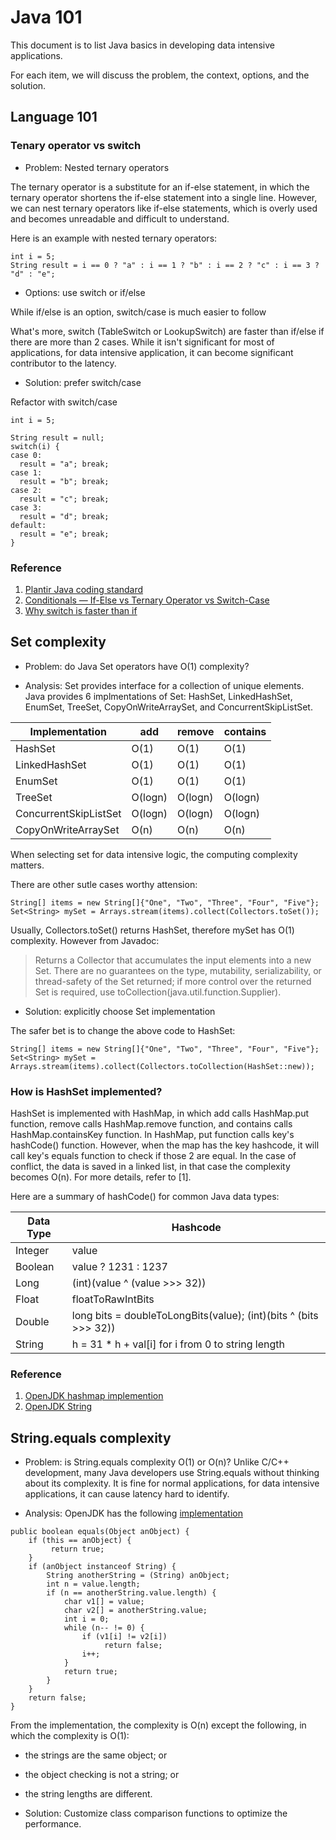 # Java 101

This document is to list Java basics in developing data intensive applications.

For each item, we will discuss the problem, the context, options, and the solution.

## Language 101

### Tenary operator vs switch
- Problem: Nested ternary operators

The ternary operator is a substitute for an if-else statement, in which the ternary operator shortens the if-else statement into a single line. 
However, we can nest ternary operators like if-else statements, which is overly used and becomes unreadable and difficult to understand.

Here is an example with nested ternary operators:
```
int i = 5;
String result = i == 0 ? "a" : i == 1 ? "b" : i == 2 ? "c" : i == 3 ? "d" : "e";
```

- Options: use switch or if/else

While if/else is an option, switch/case is much easier to follow

What's more, switch (TableSwitch or LookupSwitch) are faster than if/else if there are more than 2 cases. While it isn't significant for most of applications, for data intensive application, it can become significant contributor to the latency. 

- Solution: prefer switch/case

Refactor with switch/case
```
int i = 5;

String result = null;
switch(i) {
case 0:
  result = "a"; break;
case 1:
  result = "b"; break;
case 2:
  result = "c"; break;
case 3:
  result = "d"; break;
default:
  result = "e"; break;
}
```

### Reference

1. [Plantir Java coding standard](https://github.com/palantir/gradle-baseline/blob/develop/docs/best-practices/java-coding-guidelines/readme.md#use-ternary-operators-sparingly)
2. [Conditionals — If-Else vs Ternary Operator vs Switch-Case](https://medium.com/swlh/conditionals-if-else-vs-ternary-operator-vs-switch-case-b4f3ed08e1e3)
3. [Why switch is faster than if](https://stackoverflow.com/questions/6705955/why-switch-is-faster-than-if)

## Set complexity

- Problem: do Java Set operators have O(1) complexity? 

- Analysis:
Set provides interface for a collection of unique elements. Java provides 6 implmentations of Set: HashSet, LinkedHashSet, EnumSet, TreeSet, CopyOnWriteArraySet, and ConcurrentSkipListSet.

Implementation | add | remove | contains
-------------- | ---- | ------ | --------
HashSet        |O(1) |O(1)    |O(1)
LinkedHashSet  |O(1) |O(1)    |O(1)
EnumSet        |O(1) |O(1)    |O(1)
TreeSet        | O(logn) | O(logn) | O(logn)
ConcurrentSkipListSet | O(logn) | O(logn) | O(logn)
CopyOnWriteArraySet | O(n) | O(n) | O(n)

When selecting set for data intensive logic, the computing complexity matters. 

There are other sutle cases worthy attension:

```
String[] items = new String[]{"One", "Two", "Three", "Four", "Five"};
Set<String> mySet = Arrays.stream(items).collect(Collectors.toSet());
```

Usually, Collectors.toSet() returns HashSet, therefore mySet has O(1) complexity. However from Javadoc:
> Returns a Collector that accumulates the input elements into a new Set. 
> There are no guarantees on the type, mutability, serializability, or thread-safety of the Set returned; 
> if more control over the returned Set is required, use toCollection(java.util.function.Supplier).

- Solution: explicitly choose Set implementation

The safer bet is to change the above code to HashSet:

```
String[] items = new String[]{"One", "Two", "Three", "Four", "Five"};
Set<String> mySet = Arrays.stream(items).collect(Collectors.toCollection(HashSet::new));
```

### How is HashSet implemented?

HashSet is implemented with HashMap, in which add calls HashMap.put function, remove calls HashMap.remove function, and contains calls HashMap.containsKey function. In HashMap, put function calls key's hashCode() function. However, when the map has the key hashcode, it will call key's equals function to check if those 2 are equal. In the case of conflict, the data is saved in a linked list, in that case the complexity becomes O(n). For more details, refer to [1].

Here are a summary of hashCode() for common Java data types:

Data Type | Hashcode
--------- | --------
Integer   | value
Boolean   | value ? 1231 : 1237
Long      | (int)(value ^ (value >>> 32))
Float     | floatToRawIntBits
Double    | long bits = doubleToLongBits(value); (int)(bits ^ (bits >>> 32))
String    | h = 31 * h + val[i] for i from 0 to string length

### Reference
1. [OpenJDK hashmap implemention](http://hg.openjdk.java.net/jdk8/jdk8/jdk/file/687fd7c7986d/src/share/classes/java/util/HashMap.java)
2. [OpenJDK String](http://hg.openjdk.java.net/jdk8/jdk8/jdk/file/687fd7c7986d/src/share/classes/java/lang/String.java)


## String.equals complexity

- Problem: is String.equals complexity O(1) or O(n)?
Unlike C/C++ development, many Java developers use String.equals without thinking about its complexity. It is fine for normal applications, for data intensive applications, it can cause latency hard to identify. 

- Analysis:
OpenJDK has the following [implementation](http://hg.openjdk.java.net/jdk8/jdk8/jdk/file/687fd7c7986d/src/share/classes/java/lang/String.java)
```
public boolean equals(Object anObject) {
    if (this == anObject) {
         return true;
    }
    if (anObject instanceof String) {
        String anotherString = (String) anObject;
        int n = value.length;
        if (n == anotherString.value.length) {
            char v1[] = value;
            char v2[] = anotherString.value;
            int i = 0;
            while (n-- != 0) {
                if (v1[i] != v2[i])
                     return false;
                i++;
            }
            return true;
        }
    }
    return false;
}
```

From the implementation, the complexity is O(n) except the following, in which the complexity is O(1):
- the strings are the same object; or
- the object checking is not a string; or
- the string lengths are different.

- Solution:
Customize class comparison functions to optimize the performance.
